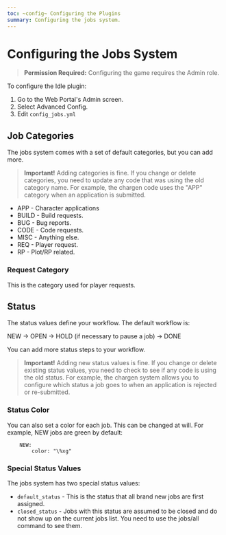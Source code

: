 ```yaml
---
toc: ~config~ Configuring the Plugins
summary: Configuring the jobs system.
---
```

# Configuring the Jobs System

> **Permission Required:** Configuring the game requires the Admin role.

To configure the Idle plugin:

1. Go to the Web Portal's Admin screen.  
2. Select Advanced Config.
3. Edit `config_jobs.yml`

## Job Categories

The jobs system comes with a set of default categories, but you can add more.

> **Important!** Adding categories is fine.  If you change or delete categories, you need to update any code that was using the old category name.  For example, the chargen code uses the "APP" category when an application is submitted.

* APP - Character applications
* BUILD - Build requests.
* BUG - Bug reports.
* CODE - Code requests.
* MISC - Anything else.
* REQ - Player request.
* RP - Plot/RP related.

### Request Category

This is the category used for player requests.

## Status

The status values define your workflow.  The default workflow is:

NEW -> OPEN -> HOLD (if necessary to pause a job) -> DONE

You can add more status steps to your workflow.

> **Important!** Adding new status values is fine.  If you change or delete existing status values, you need to check to see if any code is using the old status.  For example, the chargen system allows you to configure which status a job goes to when an application is rejected or re-submitted.

### Status Color

You can also set a color for each job.  This can be changed at will.  For example, NEW jobs are green by default:

        NEW:
            color: "\%xg"

### Special Status Values

The jobs system has two special status values: 

* `default_status` - This is the status that all brand new jobs are first assigned.
* `closed_status` - Jobs with this status are assumed to be closed and do not show up on the current jobs list.  You need to use the jobs/all command to see them.

